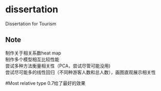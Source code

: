 # dissertation
Dissertation for Tourism
## Note
制作关于相关系数heat map  
制作多个模型相互比较性能  
尝试多种方法衡量相关性（PCA，尝试尽管可能没用)  
尝试尽可能多的线性回归（不同种游客人数和总人数），画图直观展示相关性

#Most relative type
0.7给了最好的效果